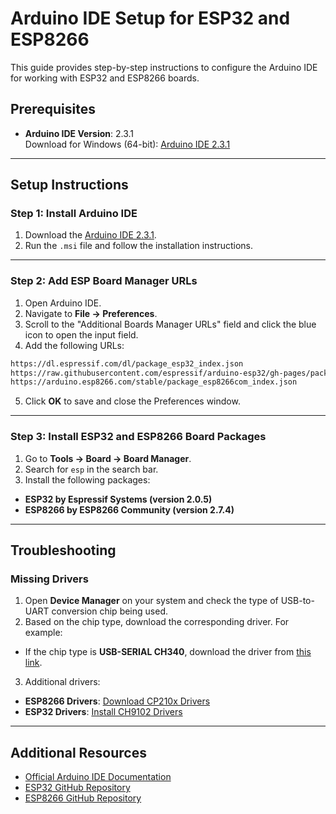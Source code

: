 # Arduino IDE Setup for ESP32 and ESP8266

This guide provides step-by-step instructions to configure the Arduino IDE for working with ESP32 and ESP8266 boards.

## Prerequisites

- **Arduino IDE Version**: 2.3.1  
  Download for Windows (64-bit): [Arduino IDE 2.3.1](https://github.com/arduino/arduino-ide/releases/download/2.3.1/arduino-ide_2.3.1_Windows_64bit.msi)

---

## Setup Instructions

### Step 1: Install Arduino IDE

1. Download the [Arduino IDE 2.3.1](https://github.com/arduino/arduino-ide/releases/download/2.3.1/arduino-ide_2.3.1_Windows_64bit.msi).
2. Run the `.msi` file and follow the installation instructions.

---

### Step 2: Add ESP Board Manager URLs

1. Open Arduino IDE.
2. Navigate to **File -> Preferences**.
3. Scroll to the "Additional Boards Manager URLs" field and click the blue icon to open the input field.
4. Add the following URLs:
```bash
https://dl.espressif.com/dl/package_esp32_index.json
https://raw.githubusercontent.com/espressif/arduino-esp32/gh-pages/package_esp32_index.json
https://arduino.esp8266.com/stable/package_esp8266com_index.json
```
5. Click **OK** to save and close the Preferences window.

---

### Step 3: Install ESP32 and ESP8266 Board Packages

1. Go to **Tools -> Board -> Board Manager**.
2. Search for `esp` in the search bar.
3. Install the following packages:
- **ESP32 by Espressif Systems (version 2.0.5)**
- **ESP8266 by ESP8266 Community (version 2.7.4)**

---

## Troubleshooting

### Missing Drivers
1. Open **Device Manager** on your system and check the type of USB-to-UART conversion chip being used.
2. Based on the chip type, download the corresponding driver. For example:
- If the chip type is **USB-SERIAL CH340**, download the driver from [this link](https://sparks.gogo.co.nz/assets/site/downloads/CH34x_Install_Windows_v3_4.zip).
3. Additional drivers:
- **ESP8266 Drivers**: [Download CP210x Drivers](https://www.silabs.com/documents/public/software/CP210x_Windows_Drivers.zip)  
- **ESP32 Drivers**: [Install CH9102 Drivers](https://learn.adafruit.com/how-to-install-drivers-for-wch-usb-to-serial-chips-ch9102f-ch9102/windows-driver-installation)

---

## Additional Resources

- [Official Arduino IDE Documentation](https://www.arduino.cc/en/software)
- [ESP32 GitHub Repository](https://github.com/espressif/arduino-esp32)
- [ESP8266 GitHub Repository](https://github.com/esp8266/Arduino)
